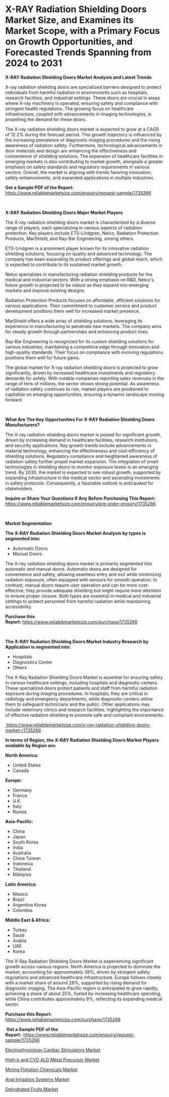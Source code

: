 <p><h1>X-RAY Radiation Shielding Doors Market Size, and Examines its Market Scope, with a Primary Focus on Growth Opportunities, and Forecasted Trends Spanning from 2024 to 2031</h1></p><p><strong>X-RAY Radiation Shielding Doors Market Analysis and Latest Trends</strong></p>
<p><p>X-ray radiation shielding doors are specialized barriers designed to protect individuals from harmful radiation in environments such as hospitals, research facilities, and industrial settings. These doors are crucial in areas where X-ray machinery is operated, ensuring safety and compliance with stringent health regulations. The growing focus on healthcare infrastructure, coupled with advancements in imaging technologies, is propelling the demand for these doors.</p><p>The X-ray radiation shielding doors market is expected to grow at a CAGR of 12.2% during the forecast period. This growth trajectory is influenced by the increasing prevalence of diagnostic imaging procedures and the rising awareness of radiation safety. Furthermore, technological advancements in door materials and design are enhancing the effectiveness and convenience of shielding solutions. The expansion of healthcare facilities in emerging markets is also contributing to market growth, alongside a greater emphasis on safety standards and regulatory requirements in various sectors. Overall, the market is aligning with trends favoring innovation, safety enhancements, and expanded applications in multiple industries.</p></p>
<p><strong>Get a Sample PDF of the Report:&nbsp;</strong> <a href="https://www.reliablemarketsize.com/enquiry/request-sample/1735266?utm_campaign=1186&utm_medium=2&utm_source=Github&utm_content=ia&utm_term=08102024&utm_id=x-ray-radiation-shielding-doors">https://www.reliablemarketsize.com/enquiry/request-sample/1735266</a></p>
<p>&nbsp;</p>
<p><strong>X-RAY Radiation Shielding Doors Major Market Players</strong></p>
<p><p>The X-ray radiation shielding doors market is characterized by a diverse range of players, each specializing in various aspects of radiation protection. Key players include ETS-Lindgren, Nelco, Radiation Protection Products, MarShield, and Ray-Bar Engineering, among others.</p><p>ETS-Lindgren is a prominent player known for its innovative radiation shielding solutions, focusing on quality and advanced technology. The company has been expanding its product offerings and global reach, which is expected to contribute to its sustained market growth.</p><p>Nelco specializes in manufacturing radiation shielding products for the medical and industrial sectors. With a strong emphasis on R&D, Nelco's future growth is projected to be robust as they expand into emerging markets and improve existing designs.</p><p>Radiation Protection Products focuses on affordable, efficient solutions for various applications. Their commitment to customer service and product development positions them well for increased market presence.</p><p>MarShield offers a wide array of shielding solutions, leveraging its experience in manufacturing to penetrate new markets. The company aims for steady growth through partnerships and enhancing product lines.</p><p>Ray-Bar Engineering is recognized for its custom shielding solutions for various industries, maintaining a competitive edge through innovation and high-quality standards. Their focus on compliance with evolving regulations positions them well for future gains.</p><p>The global market for X-ray radiation shielding doors is projected to grow significantly, driven by increased healthcare investments and regulatory demands for safety. With notable companies reporting sales revenues in the range of tens of millions, the sector shows strong potential. As awareness of radiation safety continues to rise, market players are positioned to capitalize on emerging opportunities, ensuring a dynamic landscape moving forward.</p></p>
<p>&nbsp;</p>
<p><strong>What Are The Key Opportunities For X-RAY Radiation Shielding Doors Manufacturers?</strong></p>
<p><p>The X-ray radiation shielding doors market is poised for significant growth, driven by increasing demand in healthcare facilities, research institutions, and security applications. Key growth trends include advancements in material technology, enhancing the effectiveness and cost-efficiency of shielding solutions. Regulatory compliance and heightened awareness of radiation safety further propel market expansion. The integration of smart technologies in shielding doors to monitor exposure levels is an emerging trend. By 2030, the market is expected to see robust growth, supported by expanding infrastructure in the medical sector and ascending investments in safety protocols. Consequently, a favorable outlook is anticipated for stakeholders.</p></p>
<p><strong>Inquire or Share Your Questions If Any Before Purchasing This Report:</strong> <a href="https://www.reliablemarketsize.com/enquiry/pre-order-enquiry/1735266?utm_campaign=1186&utm_medium=2&utm_source=Github&utm_content=ia&utm_term=08102024&utm_id=x-ray-radiation-shielding-doors">https://www.reliablemarketsize.com/enquiry/pre-order-enquiry/1735266</a></p>
<p>&nbsp;</p>
<p><strong>Market Segmentation</strong></p>
<p><strong>The X-RAY Radiation Shielding Doors Market Analysis by types is segmented into:</strong></p>
<p><ul><li>Automatic Doors</li><li>Manual Doors</li></ul></p>
<p><p>The X-ray radiation shielding doors market is primarily segmented into automatic and manual doors. Automatic doors are designed for convenience and safety, allowing seamless entry and exit while minimizing radiation exposure, often equipped with sensors for smooth operation. In contrast, manual doors require user operation and can be more cost-effective; they provide adequate shielding but might require more attention to ensure proper closure. Both types are essential in medical and industrial settings to protect personnel from harmful radiation while maintaining accessibility.</p></p>
<p><strong>Purchase this Report:&nbsp;</strong><a href="https://www.reliablemarketsize.com/purchase/1735266?utm_campaign=1186&utm_medium=2&utm_source=Github&utm_content=ia&utm_term=08102024&utm_id=x-ray-radiation-shielding-doors">https://www.reliablemarketsize.com/purchase/1735266</a></p>
<p>&nbsp;</p>
<p><strong>The X-RAY Radiation Shielding Doors Market Industry Research by Application is segmented into:</strong></p>
<p><ul><li>Hospitals</li><li>Diagnostics Center</li><li>Others</li></ul></p>
<p><p>The X-Ray Radiation Shielding Doors Market is essential for ensuring safety in various healthcare settings, including hospitals and diagnostic centers. These specialized doors protect patients and staff from harmful radiation exposure during imaging procedures. In hospitals, they are critical in radiology and emergency departments, while diagnostic centers utilize them to safeguard technicians and the public. Other applications may include veterinary clinics and research facilities, highlighting the importance of effective radiation shielding to promote safe and compliant environments.</p></p>
<p><a href="https://www.reliablemarketsize.com/x-ray-radiation-shielding-doors-market-r1735266?utm_campaign=1186&utm_medium=2&utm_source=Github&utm_content=ia&utm_term=08102024&utm_id=x-ray-radiation-shielding-doors">&nbsp;https://www.reliablemarketsize.com/x-ray-radiation-shielding-doors-market-r1735266</a></p>
<p><strong>In terms of Region, the X-RAY Radiation Shielding Doors Market Players available by Region are:</strong></p>
<p>
    <p> <strong> North America: </strong>
        <ul>
            <li>United States</li>
            <li>Canada</li>
        </ul>
        </p> 
    <p> <strong> Europe: </strong>
        <ul>
            <li>Germany</li>
            <li>France</li>
            <li>U.K.</li>
            <li>Italy</li>
            <li>Russia</li>
        </ul>
        </p> 
    <p> <strong> Asia-Pacific: </strong>
        <ul>
            <li>China</li>
            <li>Japan</li>
            <li>South Korea</li>
            <li>India</li>
            <li>Australia</li>
            <li>China Taiwan</li>
            <li>Indonesia</li>
            <li>Thailand</li>
            <li>Malaysia</li>
        </ul>
        </p> 
    <p> <strong> Latin America: </strong>
        <ul>
            <li>Mexico</li>
            <li>Brazil</li>
            <li>Argentina Korea</li>
            <li>Colombia</li>
        </ul>
        </p> 
    <p> <strong> Middle East & Africa: </strong>
        <ul>
            <li>Turkey</li>
            <li>Saudi</li>
            <li>Arabia</li>
            <li>UAE</li>
            <li>Korea</li>
        </ul>
    </p>
    </p>
<p><p>The X-Ray Radiation Shielding Doors Market is experiencing significant growth across various regions. North America is projected to dominate the market, accounting for approximately 38%, driven by stringent safety regulations and advanced healthcare infrastructure. Europe follows closely with a market share of around 28%, supported by rising demand for diagnostic imaging. The Asia-Pacific region is anticipated to grow rapidly, achieving a share of about 25%, fueled by increasing healthcare spending, while China contributes approximately 9%, reflecting its expanding medical sector.</p></p>
<p><strong>Purchase this Report: </strong><a href="https://www.reliablemarketsize.com/purchase/1735266?utm_campaign=1186&utm_medium=2&utm_source=Github&utm_content=ia&utm_term=08102024&utm_id=x-ray-radiation-shielding-doors">https://www.reliablemarketsize.com/purchase/1735266</a></p>
<p>&nbsp;<strong>Get a Sample PDF of the Report:&nbsp;&nbsp;</strong><a href="https://www.reliablemarketsize.com/enquiry/request-sample/1735266?utm_campaign=1186&utm_medium=2&utm_source=Github&utm_content=ia&utm_term=08102024&utm_id=x-ray-radiation-shielding-doors">https://www.reliablemarketsize.com/enquiry/request-sample/1735266</a></p>
<p><strong></strong></p>
<p><p><a href="https://github.com/tama6lmnbr/Market-Research-Report-List-1/blob/main/electrophysiology-cardiac-stimulators-market.md?utm_campaign=1186&utm_medium=2&utm_source=Github&utm_content=ia&utm_term=08102024&utm_id=x-ray-radiation-shielding-doors">Electrophysiology Cardiac Stimulators Market</a></p><p><a href="https://github.com/indrystar/Market-Research-Report-List-5/blob/main/high-k-and-cvd-ald-metal-precursor-market.md?utm_campaign=1186&utm_medium=2&utm_source=Github&utm_content=ia&utm_term=08102024&utm_id=x-ray-radiation-shielding-doors">High-k and CVD ALD Metal Precursor Market</a></p><p><a href="https://www.linkedin.com/pulse/mining-flotation-chemicals-market-outlook-share-analysis-dpvoe?utm_campaign=1186&utm_medium=2&utm_source=Github&utm_content=ia&utm_term=08102024&utm_id=x-ray-radiation-shielding-doors">Mining Flotation Chemicals Market</a></p><p><a href="https://www.linkedin.com/pulse/anal-irrigation-systems-market2024-2031-industry-insights-th0oc?utm_campaign=1186&utm_medium=2&utm_source=Github&utm_content=ia&utm_term=08102024&utm_id=x-ray-radiation-shielding-doors">Anal Irrigation Systems Market</a></p><p><a href="https://www.linkedin.com/pulse/global-perspectives-dehydrated-fruits-market-trends-forecast-kbyxf?utm_campaign=1186&utm_medium=2&utm_source=Github&utm_content=ia&utm_term=08102024&utm_id=x-ray-radiation-shielding-doors">Dehydrated Fruits Market</a></p></p>